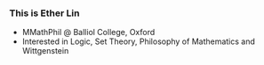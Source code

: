 ### This is Ether Lin

- MMathPhil @ Balliol College, Oxford
- Interested in Logic, Set Theory, Philosophy of Mathematics and Wittgenstein
